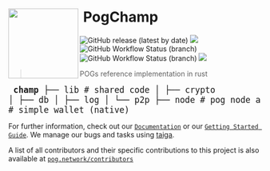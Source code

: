 <h1>
<img align="left" width="140" src="https://pog.network/assets/pog.svg">
 &nbsp;PogChamp
</h1>

![GitHub release (latest by date)](https://img.shields.io/github/v/release/pognetwork/champ?label=version&logo=github&style=flat-square) ![](https://img.shields.io/npm/v/champ-wasm?style=flat-square&logo=npm) ![GitHub Workflow Status (branch)](https://img.shields.io/github/workflow/status/pognetwork/champ/Testing/main?label=tests&style=flat-square) ![GitHub Workflow Status (branch)](https://img.shields.io/github/workflow/status/pognetwork/champ/Audit%20Dependencies/main?label=audit&style=flat-square)
[![](https://img.shields.io/badge/-report%20a%20bug-blue?style=flat-square)](https://tree.taiga.io/project/henr-y-pognetwork/issues)

> POGs reference implementation in rust

<big><pre>
**champ**
├── lib # shared code
│ ├── crypto
│ ├── db
│ ├── log
│ └── p2p
├── node # pog node application
└── wallet # simple wallet (native) </pre></big>

For further information, check out our [`Documentation`](https://pog.network/champ)
or our [`Getting Started Guide`](https://pog.network/champ/developers/setup). We manage our bugs and tasks using [taiga](https://tree.taiga.io/project/henr-y-pognetwork).

A list of all contributors and their specific contributions to this project is also available at [`pog.network/contributors`](https://pog.network/contributors)

